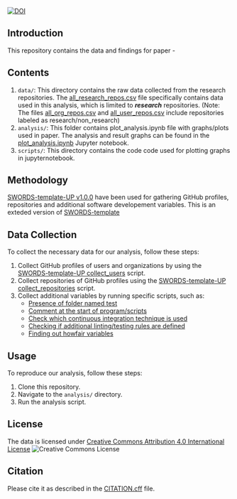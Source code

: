 
[![DOI](https://zenodo.org/badge/DOI/10.5281/zenodo.12607763.svg)](https://doi.org/10.5281/zenodo.12607763)

## Introduction

This repository contains the data and findings for paper - 



## Contents

1. `data/`: This directory contains the raw data collected from the research repositories.
The [all_research_repos.csv](data/all_research_repos.csv) file specifically contains data used in this analysis, which is limited to ***research*** repositories. 
(Note: The files [all_org_repos.csv](data/all_org_repos.csv.csv) and [all_user_repos.csv](data/all_user_repos.csv) include repositories labeled as research/non_research)
2. `analysis/`: This folder contains plot_analysis.ipynb file with graphs/plots used in paper. 
The analysis and result graphs can be found in the [plot_analysis.ipynb](analysis/plot_analysis.ipynb) Jupyter notebook.
3. `scripts/`: This directory contains the code code used for plotting graphs in jupyternotebook. 


## Methodology

 [SWORDS-template-UP v1.0.0](https://github.com/Software-Engineering-Group-UP/SWORDS-template-UP) have been used for gathering GitHub profiles, repositories and additional software developement variables. This is an exteded version of [SWORDS-template](https://github.com/UtrechtUniversity/SWORDS-template) 

## Data Collection

To collect the necessary data for our analysis, follow these steps:

1. Collect GitHub profiles of users and organizations by using the [SWORDS-template-UP collect_users](https://github.com/Software-Engineering-Group-UP/SWORDS-template-UP/tree/main/collect_users) script.
2. Collect repositories of GitHub profiles using the [SWORDS-template-UP collect_repositories](https://github.com/Software-Engineering-Group-UP/SWORDS-template-UP/tree/main/collect_repositories) script.
3. Collect additional variables by running specific scripts, such as:
    - [Presence of folder named test](https://github.com/Software-Engineering-Group-UP/SWORDS-template-UP/blob/main/collect_variables/scripts/soft_dev_pract/test_folder.py)
    - [Comment at the start of program/scripts](https://github.com/Software-Engineering-Group-UP/SWORDS-template-UP/tree/main/collect_variables/scripts/soft_dev_pract)
    - [Check which continuous integration technique is used](https://github.com/Software-Engineering-Group-UP/SWORDS-template-UP/blob/main/collect_variables/scripts/soft_dev_pract/continious_integration.py)
    - [Checking if additional linting/testing rules are defined](https://github.com/Software-Engineering-Group-UP/SWORDS-template-UP/blob/main/collect_variables/scripts/soft_dev_pract/add_ci_rules.py)
    - [Finding out howfair variables](https://github.com/Software-Engineering-Group-UP/SWORDS-template-UP/tree/main/collect_variables/scripts/howfairis_api)


## Usage

To reproduce our analysis, follow these steps:

1. Clone this repository.
2. Navigate to the `analysis/` directory.
3. Run the analysis script.

## License 
The data is licensed under [Creative Commons Attribution 4.0 International License](LICENSE.txt)
![Creative Commons License](https://i.creativecommons.org/l/by/4.0/88x31.png)

## Citation 
Please cite it as described in the [CITATION.cff](CITATION.cff) file.

